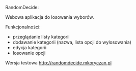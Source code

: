 RandomDecide: 

Webowa aplikacja do losowania wyborów.

Funkcjonalności:
- przeglądanie listy kategorii
- dodawanie kategorii (nazwa, lista opcji do wylosowania)
- edycja kategorii
- losowanie opcji 

Wersja testowa http://randomdecide.mkoryczan.pl
